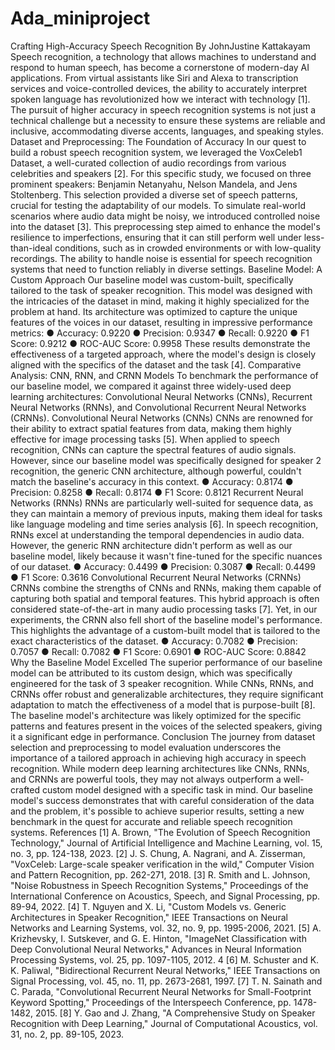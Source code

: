 # Ada_miniproject
Crafting High-Accuracy Speech Recognition
By JohnJustine Kattakayam
Speech recognition, a technology that allows machines to understand and respond to
human speech, has become a cornerstone of modern-day AI applications. From virtual
assistants like Siri and Alexa to transcription services and voice-controlled devices, the
ability to accurately interpret spoken language has revolutionized how we interact with
technology [1]. The pursuit of higher accuracy in speech recognition systems is not just a
technical challenge but a necessity to ensure these systems are reliable and inclusive,
accommodating diverse accents, languages, and speaking styles.
Dataset and Preprocessing: The Foundation of Accuracy
In our quest to build a robust speech recognition system, we leveraged the VoxCeleb1
Dataset, a well-curated collection of audio recordings from various celebrities and speakers
[2]. For this specific study, we focused on three prominent speakers: Benjamin Netanyahu,
Nelson Mandela, and Jens Stoltenberg. This selection provided a diverse set of speech
patterns, crucial for testing the adaptability of our models.
To simulate real-world scenarios where audio data might be noisy, we introduced
controlled noise into the dataset [3]. This preprocessing step aimed to enhance the model's
resilience to imperfections, ensuring that it can still perform well under less-than-ideal
conditions, such as in crowded environments or with low-quality recordings. The ability to
handle noise is essential for speech recognition systems that need to function reliably in
diverse settings.
Baseline Model: A Custom Approach
Our baseline model was custom-built, specifically tailored to the task of speaker
recognition. This model was designed with the intricacies of the dataset in mind, making it
highly specialized for the problem at hand. Its architecture was optimized to capture the
unique features of the voices in our dataset, resulting in impressive performance metrics:
● Accuracy: 0.9220
● Precision: 0.9347
● Recall: 0.9220
● F1 Score: 0.9212
● ROC-AUC Score: 0.9958
These results demonstrate the effectiveness of a targeted approach, where the model's
design is closely aligned with the specifics of the dataset and the task [4].
Comparative Analysis: CNN, RNN, and CRNN Models
To benchmark the performance of our baseline model, we compared it against three
widely-used deep learning architectures: Convolutional Neural Networks (CNNs), Recurrent
Neural Networks (RNNs), and Convolutional Recurrent Neural Networks (CRNNs).
Convolutional Neural Networks (CNNs) CNNs are renowned for their ability to extract
spatial features from data, making them highly effective for image processing tasks [5].
When applied to speech recognition, CNNs can capture the spectral features of audio
signals. However, since our baseline model was specifically designed for speaker
2
recognition, the generic CNN architecture, although powerful, couldn't match the baseline's
accuracy in this context.
● Accuracy: 0.8174
● Precision: 0.8258
● Recall: 0.8174
● F1 Score: 0.8121
Recurrent Neural Networks (RNNs) RNNs are particularly well-suited for sequence data,
as they can maintain a memory of previous inputs, making them ideal for tasks like
language modeling and time series analysis [6]. In speech recognition, RNNs excel at
understanding the temporal dependencies in audio data. However, the generic RNN
architecture didn't perform as well as our baseline model, likely because it wasn't
fine-tuned for the specific nuances of our dataset.
● Accuracy: 0.4499
● Precision: 0.3087
● Recall: 0.4499
● F1 Score: 0.3616
Convolutional Recurrent Neural Networks (CRNNs) CRNNs combine the strengths of
CNNs and RNNs, making them capable of capturing both spatial and temporal features.
This hybrid approach is often considered state-of-the-art in many audio processing tasks
[7]. Yet, in our experiments, the CRNN also fell short of the baseline model's performance.
This highlights the advantage of a custom-built model that is tailored to the exact
characteristics of the dataset.
● Accuracy: 0.7082
● Precision: 0.7057
● Recall: 0.7082
● F1 Score: 0.6901
● ROC-AUC Score: 0.8842
Why the Baseline Model Excelled The superior performance of our baseline model can
be attributed to its custom design, which was specifically engineered for the task of
3
speaker recognition. While CNNs, RNNs, and CRNNs offer robust and generalizable
architectures, they require significant adaptation to match the effectiveness of a model that
is purpose-built [8]. The baseline model's architecture was likely optimized for the specific
patterns and features present in the voices of the selected speakers, giving it a significant
edge in performance.
Conclusion
The journey from dataset selection and preprocessing to model evaluation underscores the
importance of a tailored approach in achieving high accuracy in speech recognition. While
modern deep learning architectures like CNNs, RNNs, and CRNNs are powerful tools, they
may not always outperform a well-crafted custom model designed with a specific task in
mind. Our baseline model's success demonstrates that with careful consideration of the
data and the problem, it's possible to achieve superior results, setting a new benchmark in
the quest for accurate and reliable speech recognition systems.
References
[1] A. Brown, "The Evolution of Speech Recognition Technology," Journal of Artificial
Intelligence and Machine Learning, vol. 15, no. 3, pp. 124-138, 2023.
[2] J. S. Chung, A. Nagrani, and A. Zisserman, "VoxCeleb: Large-scale speaker verification in
the wild," Computer Vision and Pattern Recognition, pp. 262-271, 2018.
[3] R. Smith and L. Johnson, "Noise Robustness in Speech Recognition Systems," Proceedings
of the International Conference on Acoustics, Speech, and Signal Processing, pp. 89-94, 2022.
[4] T. Nguyen and X. Li, "Custom Models vs. Generic Architectures in Speaker Recognition,"
IEEE Transactions on Neural Networks and Learning Systems, vol. 32, no. 9, pp. 1995-2006,
2021.
[5] A. Krizhevsky, I. Sutskever, and G. E. Hinton, "ImageNet Classification with Deep
Convolutional Neural Networks," Advances in Neural Information Processing Systems, vol. 25,
pp. 1097-1105, 2012.
4
[6] M. Schuster and K. K. Paliwal, "Bidirectional Recurrent Neural Networks," IEEE
Transactions on Signal Processing, vol. 45, no. 11, pp. 2673-2681, 1997.
[7] T. N. Sainath and C. Parada, "Convolutional Recurrent Neural Networks for
Small-Footprint Keyword Spotting," Proceedings of the Interspeech Conference, pp.
1478-1482, 2015.
[8] Y. Gao and J. Zhang, "A Comprehensive Study on Speaker Recognition with Deep
Learning," Journal of Computational Acoustics, vol. 31, no. 2, pp. 89-105, 2023.

